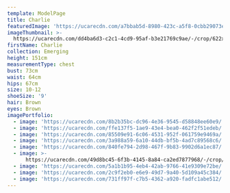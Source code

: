 ```yaml
---
template: ModelPage
title: Charlie
featuredImage: 'https://ucarecdn.com/a7bbab5d-8980-423c-a5f8-0cbb29073e9b/'
imageThumbnail: >-
  https://ucarecdn.com/dd4ba6d3-c2c1-4cd9-95af-b3e21769c9ae/-/crop/622x892/111,0/-/preview/
firstName: Charlie
collection: Emerging
height: 151cm
measurementType: chest
bust: 73cm
waist: 64cm
hips: 67cm
size: 10-12
shoeSize: '9'
hair: Brown
eyes: Brown
imagePortfolio:
  - image: 'https://ucarecdn.com/8b2b35bc-dc96-4e36-9545-d58848ee60e9/'
  - image: 'https://ucarecdn.com/ffe137f5-1ae9-43e4-bea0-462f2f51edeb/'
  - image: 'https://ucarecdn.com/85509e91-6c06-4531-952f-061759e9469a/'
  - image: 'https://ucarecdn.com/3a988a59-6a10-44db-bf5b-4ad7c89568c6/'
  - image: 'https://ucarecdn.com/840fe794-2d98-467f-9b83-9902d6a1ec87/'
  - image: >-
      https://ucarecdn.com/49d8bc45-6f3b-4145-8a84-ca2ed7877968/-/crop/1332x1037/291,12/-/preview/
  - image: 'https://ucarecdn.com/5a1b1b95-4eb4-42ab-9766-41e9309e72be/'
  - image: 'https://ucarecdn.com/2c9f2eb0-e6e9-49d7-9a40-5d109a45c384/'
  - image: 'https://ucarecdn.com/731ff97f-c7b5-4362-a920-fadfc1abe512/'
---
```


